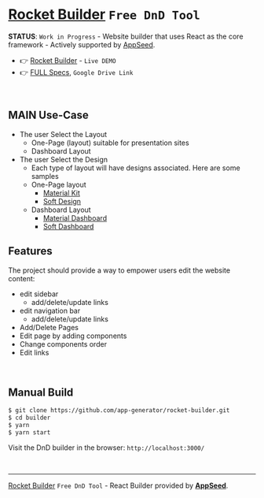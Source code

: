 # [Rocket Builder](https://rocket-builder.onrender.com/) `Free DnD Tool`

**STATUS**: `Work in Progress` - Website builder that uses React as the core framework - Actively supported by [AppSeed](https://appseed.us/).

- 👉 [Rocket Builder](https://rocket-builder.onrender.com/) - `Live DEMO`
- 👉 [FULL Specs](https://docs.google.com/document/d/1YbmZro0b8ucMGE227xSMzcQGNbWgTaiOKfjgEW9RsWE/edit?usp=sharing), `Google Drive Link`

<br />

## MAIN Use-Case

- The user Select the Layout
  - One-Page (layout) suitable for presentation sites
  - Dashboard Layout
- The user Select the Design
  - Each type of layout will have designs associated. Here are some samples
  - One-Page layout
    - [Material Kit](https://demos.creative-tim.com/material-kit/index.html)
    - [Soft Design](https://demos.creative-tim.com/soft-ui-design-system/index.html)
  - Dashboard Layout
    - [Material Dashboard](https://demos.creative-tim.com/material-dashboard/pages/dashboard.html)
    - [Soft Dashboard](https://demos.creative-tim.com/soft-ui-dashboard/pages/dashboard.html)   

## Features 

The project should provide a way to empower users edit the website content:

- edit sidebar
  - add/delete/update links   
- edit navigation bar 
  - add/delete/update links   
- Add/Delete Pages
- Edit page by adding components
- Change components order
- Edit links

<br />

## Manual Build

```bash
$ git clone https://github.com/app-generator/rocket-builder.git
$ cd builder
$ yarn
$ yarn start 
```

Visit the DnD builder in the browser: `http://localhost:3000/`

<br />

---
[Rocket Builder](https://rocket-builder.onrender.com/) `Free DnD Tool` - React Builder provided by **[AppSeed](https://appseed.us/)**.
